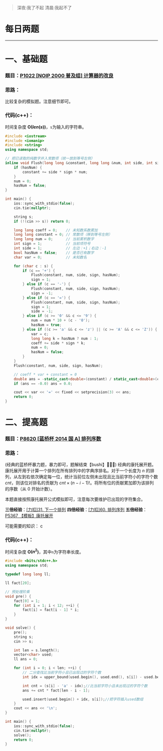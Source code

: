 >深夜:我了不起 清晨:我起不了

# 每日两题
---


# 一、基础题
### 题目：[P1022 [NOIP 2000 普及组] 计算器的改良](https://www.luogu.com.cn/problem/P1022)

### 思路：
比较复杂的模拟题。注意细节即可。
### 代码(c++)：
时间复杂度 **O($len(s)$)**，`s`为输入的字符串。

```cpp
#include <iostream>
#include <iomanip>
#include <string>
using namespace std;

// 把已读取的纯数字并入常数项（统一放到等号左侧）
inline void Flush(long long &constant, long long &num, int side, int sign, bool &hasNum) {
    if (hasNum) {
        constant += side * sign * num;
    }
    num = 0;
    hasNum = false;
}

int main() {
    ios::sync_with_stdio(false);
    cin.tie(nullptr);

    string s;
    if (!(cin >> s)) return 0;

    long long coeff = 0;    // 未知数系数累加
    long long constant = 0; // 常数项（移到等号左侧）
    long long num = 0;      // 当前累积数字
    int sign = 1;           // 当前项符号
    int side = 1;           // 左边：+1；右边：-1
    bool hasNum = false;    // 是否已有数字
    char var = 0;           // 未知数名

    for (char c : s) {
        if (c == '+') {
            Flush(constant, num, side, sign, hasNum);
            sign = 1;
        } else if (c == '-') {
            Flush(constant, num, side, sign, hasNum);
            sign = -1;
        } else if (c == '=') {
            Flush(constant, num, side, sign, hasNum);
            sign = 1;
            side = -1;
        } else if (c >= '0' && c <= '9') {
            num = num * 10 + (c - '0');
            hasNum = true;
        } else if ((c >= 'a' && c <= 'z') || (c >= 'A' && c <= 'Z')) {
            var = c;
            long long k = hasNum ? num : 1;
            coeff += side * sign * k;
            num = 0;
            hasNum = false;
        }
    }
    Flush(constant, num, side, sign, hasNum);

    // coeff * var + constant = 0
    double ans = -static_cast<double>(constant) / static_cast<double>(coeff);
    if (ans == -0.0) ans = 0.0;

    cout << var << '=' << fixed << setprecision(3) << ans;
    return 0;
}
```

# 二、提高题
### 题目：[P8620 [蓝桥杯 2014 国 A] 排列序数](https://www.luogu.com.cn/problem/P8620)

### 思路：
(经典的蓝桥杯暴力题，暴力即可，题解结束【bushi】🤣🤣🤣)
经典的康托展开题。
康托展开用于计算一个排列在所有排列中的字典序排名。对于一个长度为 $n$ 的排列，从左到右依次确定每一位，统计当前位左侧未出现且比当前字符小的字符个数 $cnt$，则该位对排名的贡献为 $cnt \times (n-i-1)!$。将所有位的贡献累加即为该排列的序数（从 $0$ 开始计数）。

本题直接按照康托展开公式模拟即可，注意每次要维护已出现的字符集合。

**三倍经验**：[[力扣]31. 下一个排列](https://leetcode.cn/problems/next-permutation/description/)
**四倍经验**：[[力扣]60. 排列序列](https://leetcode.cn/problems/permutation-sequence/description/)
**五倍经验**：[P5367 【模板】康托展开](https://www.luogu.com.cn/problem/P5367)

可能需要的知识：
c

### 代码(c++)：
时间复杂度 **O($n^2$)**，其中`n`为字符串长度。

```cpp
#include <bits/stdc++.h>
using namespace std;

typedef long long ll;

ll fact[20];

// 预处理阶乘
void pre() {
    fact[0] = 1;
    for (int i = 1; i < 12; ++i) {
        fact[i] = fact[i - 1] * i;
    }
}

void solve() {
    pre();
    string s;
    cin >> s;

    int len = s.length();
    vector<char> used;
    ll ans = 0;

    for (int i = 0; i < len; ++i) {
        // 二分查找比当前字符小且已出现过的字符个数
        int idx = upper_bound(used.begin(), used.end(), s[i]) - used.begin();

        int cnt = (s[i] - 'a' - idx);//比当前字符小且未出现过的字符个数
        ans += cnt * fact[len - i - 1];

        used.insert(used.begin() + idx, s[i]);//把字符插入used数组
    }
    cout << ans << '\n';
}

int main() {
    ios::sync_with_stdio(false);
    cin.tie(nullptr);
    solve();
    return 0;
}
```

